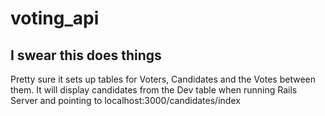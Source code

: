 # voting_api

## I swear this does things

Pretty sure it sets up tables for Voters, Candidates and the Votes between them.  It will display candidates from the Dev table when running Rails Server and pointing to localhost:3000/candidates/index
